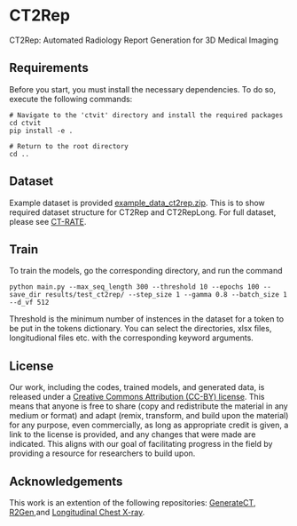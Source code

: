 # CT2Rep
CT2Rep: Automated Radiology Report Generation for 3D Medical Imaging
 
 
## Requirements

Before you start, you must install the necessary dependencies. To do so, execute the following commands:

```setup
# Navigate to the 'ctvit' directory and install the required packages
cd ctvit
pip install -e .

# Return to the root directory
cd ..
```

## Dataset

Example dataset is provided [example_data_ct2rep.zip](https://huggingface.co/generatect/GenerateCT/tree/main). This is to show required dataset structure for CT2Rep and CT2RepLong. For full dataset, please see [CT-RATE](https://huggingface.co/datasets/ibrahimhamamci/CT-RATE).

## Train

To train the models, go the corresponding directory, and run the command

```train
python main.py --max_seq_length 300 --threshold 10 --epochs 100 --save_dir results/test_ct2rep/ --step_size 1 --gamma 0.8 --batch_size 1 --d_vf 512
```
Threshold is the minimum number of instences in the dataset for a token to be put in the tokens dictionary. You can select the directories, xlsx files, longitudional files etc. with the corresponding keyword arguments.

## License
Our work, including the codes, trained models, and generated data, is released under a [Creative Commons Attribution (CC-BY) license](https://creativecommons.org/licenses/by/4.0/). This means that anyone is free to share (copy and redistribute the material in any medium or format) and adapt (remix, transform, and build upon the material) for any purpose, even commercially, as long as appropriate credit is given, a link to the license is provided, and any changes that were made are indicated. This aligns with our goal of facilitating progress in the field by providing a resource for researchers to build upon. 


## Acknowledgements
This work is an extention of the following repositories: [GenerateCT](https://github.com/ibrahimethemhamamci/GenerateCT), [R2Gen](https://github.com/cuhksz-nlp/R2Gen),and [Longitudinal Chest X-ray](https://github.com/celestialshine/longitudinal-chest-x-ray).

